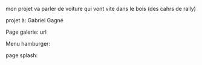 mon projet va parler de voiture qui vont vite dans le bois (des cahrs de rally)


projet à: Gabriel Gagné 


Page galerie:
url 

Menu hamburger:

page splash: